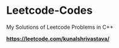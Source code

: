 # Leetcode-Codes
My Solutions of Leetcode Problems in C++

**https://leetcode.com/kunalshrivastava/**
